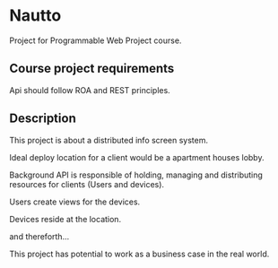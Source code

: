 # Nautto
Project for Programmable Web Project course.

## Course project requirements
Api should follow ROA and REST principles.

## Description
This project is about a distributed info screen system.

Ideal deploy location for a client would be a apartment houses lobby.

Background API is responsible of holding, managing and distributing resources for clients (Users and devices).

Users create views for the devices.

Devices reside at the location.

and thereforth...

This project has potential to work as a business case in the real world.
